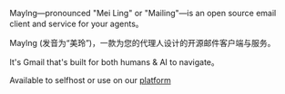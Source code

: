 Maylng—pronounced "Mei Ling" or "Mailing"—is an open source email client and service for your agents。

Maylng (发音为“美玲”)，一款为您的代理人设计的开源邮件客户端与服务。

It's Gmail that's built for both humans & AI to navigate。


Available to selfhost or use on our [platform](https://console.maylng.com)
